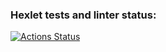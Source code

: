 ### Hexlet tests and linter status:
[![Actions Status](https://github.com/Jouneat/frontend-project-44/actions/workflows/hexlet-check.yml/badge.svg)](https://github.com/Jouneat/frontend-project-44/actions)
